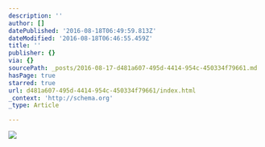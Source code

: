 ```yaml
---
description: ''
author: []
datePublished: '2016-08-18T06:49:59.813Z'
dateModified: '2016-08-18T06:46:55.459Z'
title: ''
publisher: {}
via: {}
sourcePath: _posts/2016-08-17-d481a607-495d-4414-954c-450334f79661.md
hasPage: true
starred: true
url: d481a607-495d-4414-954c-450334f79661/index.html
_context: 'http://schema.org'
_type: Article

---
```

![](https://the-grid-user-content.s3-us-west-2.amazonaws.com/c4070fac-f36c-440f-b700-526e8c404c4d.jpg)